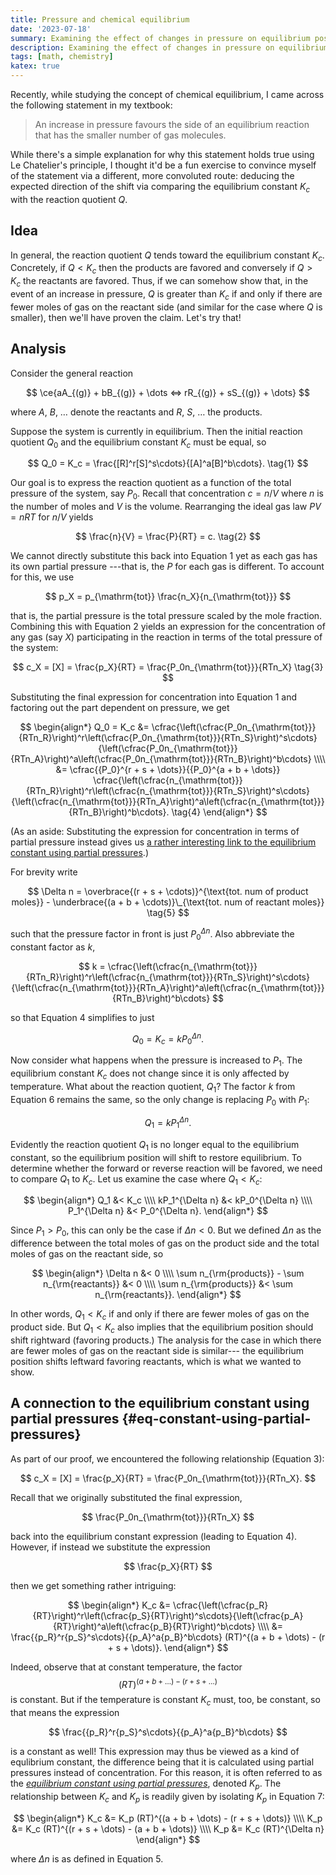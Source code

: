 ```yaml
---
title: Pressure and chemical equilibrium
date: '2023-07-18'
summary: Examining the effect of changes in pressure on equilibrium position mathematically
description: Examining the effect of changes in pressure on equilibrium position mathematically
tags: [math, chemistry]
katex: true
---
```


Recently, while studying the concept of chemical equilibrium, I came across the following statement
in my textbook:

> An increase in pressure favours the side of an equilibrium reaction that has the smaller number of
> gas molecules.

While there's a simple explanation for why this statement holds true using Le Chatelier's principle,
I thought it'd be a fun exercise to convince myself of the statement via a different, more convoluted
route: deducing the expected direction of the shift via comparing the equilibrium constant $K_c$
with the reaction quotient $Q$.

## Idea

In general, the reaction quotient $Q$ tends toward the equilibrium constant $K_c$. Concretely, if $Q
< K_c$ then the products are favored and conversely if $Q > K_c$ the reactants are favored. Thus, if
we can somehow show that, in the event of an increase in pressure, $Q$ is greater than $K_c$ if and
only if there are fewer moles of gas on the reactant side (and similar for the case where $Q$ is
smaller), then we'll have proven the claim. Let's try that!

## Analysis

Consider the general reaction

$$
\ce{aA_{(g)} + bB_{(g)} + \dots <=> rR_{(g)} + sS_{(g)} + \dots}
$$

where $A$, $B$, $\dots$ denote the reactants and $R$, $S$, $\dots$ the products.

Suppose the system is currently in equilibrium. Then the initial reaction quotient $Q_0$ and the
equilibrium constant $K_c$ must be equal, so

$$
Q_0 = K_c = \frac{[R]^r[S]^s\cdots}{[A]^a[B]^b\cdots}. \tag{1}
$$

Our goal is to express the reaction quotient as a function of the total pressure of the system, say
$P_0$. Recall that concentration $c = n/V$ where $n$ is the number of moles and $V$ is the volume.
Rearranging the ideal gas law $PV = nRT$ for $n/V$ yields

$$
\frac{n}{V} = \frac{P}{RT} = c. \tag{2}
$$

We cannot directly substitute this back into Equation 1 yet as each gas has its own partial pressure
---that is, the $P$ for each gas is different. To account for this, we use

$$
p_X = p_{\mathrm{tot}} \frac{n_X}{n_{\mathrm{tot}}}
$$

that is, the partial pressure is the total pressure scaled by the mole fraction. Combining this with
Equation 2 yields an expression for the concentration of any gas (say $X$) participating in the
reaction in terms of the total pressure of the system:

$$
c_X = [X] = \frac{p_X}{RT} = \frac{P_0n_{\mathrm{tot}}}{RTn_X} \tag{3}
$$

Substituting the final expression for concentration into Equation 1 and factoring out the part
dependent on pressure, we get

$$
\begin{align*}
Q_0 = K_c &= \cfrac{\left(\cfrac{P_0n_{\mathrm{tot}}}{RTn_R}\right)^r\left(\cfrac{P_0n_{\mathrm{tot}}}{RTn_S}\right)^s\cdots}{\left(\cfrac{P_0n_{\mathrm{tot}}}{RTn_A}\right)^a\left(\cfrac{P_0n_{\mathrm{tot}}}{RTn_B}\right)^b\cdots} \\\\
    &= \cfrac{{P_0}^{r + s + \dots}}{{P_0}^{a + b + \dots}} \cfrac{\left(\cfrac{n_{\mathrm{tot}}}{RTn_R}\right)^r\left(\cfrac{n_{\mathrm{tot}}}{RTn_S}\right)^s\cdots}{\left(\cfrac{n_{\mathrm{tot}}}{RTn_A}\right)^a\left(\cfrac{n_{\mathrm{tot}}}{RTn_B}\right)^b\cdots}. \tag{4}
\end{align*}
$$

(As an aside: Substituting the expression for concentration in terms of partial pressure instead gives us
[a rather interesting link to the equilibrium constant using partial pressures](##eq-constant-using-partial-pressures).)

For brevity write

$$ \Delta n = \overbrace{(r + s + \cdots)}^{\text{tot. num of product moles}} - \underbrace{(a + b + \cdots)}\_{\text{tot. num of reactant moles}} \tag{5} $$

such that the pressure factor in front is just ${P_0}^{\Delta n}$. Also abbreviate the constant factor as $k$,

$$
k = \cfrac{\left(\cfrac{n_{\mathrm{tot}}}{RTn_R}\right)^r\left(\cfrac{n_{\mathrm{tot}}}{RTn_S}\right)^s\cdots}{\left(\cfrac{n_{\mathrm{tot}}}{RTn_A}\right)^a\left(\cfrac{n_{\mathrm{tot}}}{RTn_B}\right)^b\cdots}
$$

so that Equation 4 simplifies to just

$$
Q_0 = K_c = k{P_0}^{\Delta n}. \tag{6}
$$

Now consider what happens when the pressure is increased to $P_1$. The equilibrium constant $K_c$
does not change since it is only affected by temperature. What about the reaction quotient, $Q_1$?
The factor $k$ from Equation 6 remains the same, so the only change is replacing $P_0$ with $P_1$:

$$
Q_1 = k{P_1}^{\Delta n}.
$$

Evidently the reaction quotient $Q_1$ is no longer equal to the equilibrium constant, so the
equilibrium position will shift to restore equilibrium. To determine whether the forward or reverse
reaction will be favored, we need to compare $Q_1$ to $K_c$. Let us examine the case where $Q_1 <
K_c$:

$$
\begin{align*}
Q_1 &< K_c \\\\
kP_1^{\Delta n} &< kP_0^{\Delta n} \\\\
P_1^{\Delta n} &< P_0^{\Delta n}.
\end{align*}
$$

Since $P_1 > P_0$, this can only be the case if $\Delta n < 0$. But we defined $\Delta n$ as the
difference between the total moles of gas on the product side and the total moles of gas on the
reactant side, so

$$
\begin{align*}
\Delta n &< 0 \\\\
\sum n_{\rm{products}} - \sum n_{\rm{reactants}} &< 0 \\\\
\sum n_{\rm{products}} &< \sum n_{\rm{reactants}}.
\end{align*}
$$

In other words, $Q_1 < K_c$ if and only if there are fewer moles of gas on the product side. But
$Q_1 < K_c$ also implies that the equilibrium position should shift rightward (favoring products.)
The analysis for the case in which there are fewer moles of gas on the reactant side is similar---
the equilibrium position shifts leftward favoring reactants, which is what we wanted to show.

## A connection to the equilibrium constant using partial pressures {#eq-constant-using-partial-pressures}

As part of our proof, we encountered the following relationship (Equation 3):

$$
c_X = [X] = \frac{p_X}{RT} = \frac{P_0n_{\mathrm{tot}}}{RTn_X}.
$$

Recall that we originally substituted the final expression,

$$
\frac{P_0n_{\mathrm{tot}}}{RTn_X}
$$

back into the equilibrium constant expression (leading to Equation 4). However, if instead we
substitute the expression

$$
\frac{p_X}{RT}
$$

then we get something rather intriguing:

$$
\begin{align*}
K_c &= \cfrac{\left(\cfrac{p_R}{RT}\right)^r\left(\cfrac{p_S}{RT}\right)^s\cdots}{\left(\cfrac{p_A}{RT}\right)^a\left(\cfrac{p_B}{RT}\right)^b\cdots} \\\\
    &= \frac{{p_R}^r{p_S}^s\cdots}{{p_A}^a{p_B}^b\cdots} (RT)^{(a + b + \dots) - (r + s + \dots)}.
\end{align*}
$$

Indeed, observe that at constant temperature, the factor $$ (RT)^{(a + b + \dots) - (r + s + \dots)}
$$ is constant. But if the temperature is constant $K_c$ must, too, be constant, so that means the
expression

$$
\frac{{p_R}^r{p_S}^s\cdots}{{p_A}^a{p_B}^b\cdots}
$$

is a constant as well! This expression may thus be viewed as a kind of equlibrium constant, the
difference being that it is calculated using partial pressures instead of concentration. For this
reason, it is often referred to as the [_equilibrium constant using partial pressures_][eqm-constant-partial-pressures],
denoted $K_p$. The relationship between $K_c$ and $K_p$ is readily given by isolating $K_p$ in
Equation 7:

$$
\begin{align*}
K_c &= K_p (RT)^{(a + b + \dots) - (r + s + \dots)} \\\\
K_p &= K_c (RT)^{(r + s + \dots) - (a + b + \dots)} \\\\
K_p &= K_c (RT)^{\Delta n}
\end{align*}
$$

where $\Delta n$ is as defined in Equation 5.

[eqm-constant-partial-pressures]: https://chem.libretexts.org/Bookshelves/Physical_and_Theoretical_Chemistry_Textbook_Maps/Supplemental_Modules_(Physical_and_Theoretical_Chemistry)/Equilibria/Chemical_Equilibria/Calculating_An_Equilibrium_Concentrations/Calculating_an_Equilibrium_Constant_Using_Partial_Pressures
